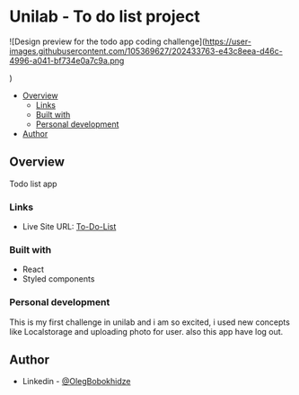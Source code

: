 # Unilab - To do list project

![Design preview for the todo app coding challenge](https://user-images.githubusercontent.com/105369627/202433763-e43c8eea-d46c-4996-a041-bf734e0a7c9a.png

)

- [Overview](#overview)
  - [Links](#links)
  - [Built with](#built-with)
  - [Personal development](#personal-development)
- [Author](#author)

## Overview

Todo list app

### Links

- Live Site URL: [To-Do-List](https://olegbobokhidze-unilab-project.vercel.app/)


### Built with

- React
- Styled components

### Personal development

This is my first challenge in unilab and i am so excited, i used new concepts like Localstorage and uploading photo for user. also this app have log out.

## Author

- Linkedin - [@OlegBobokhidze](https://www.linkedin.com/in/oleg-bobokhidze-083656241)


